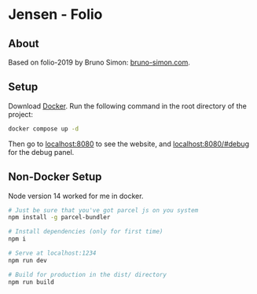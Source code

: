 # Jensen - Folio 

## About
Based on folio-2019 by Bruno Simon: [bruno-simon.com](https://www.bruno-simon.com/).

## Setup
Download [Docker](https://www.docker.com/products/docker-desktop).
Run the following command in the root directory of the project:

``` bash
docker compose up -d
```

Then go to [localhost:8080](http://localhost:8080) to see the website, and [localhost:8080/#debug](http://localhost:8080/#debug) for the debug panel.


## Non-Docker Setup

Node version 14 worked for me in docker. 

``` bash
# Just be sure that you've got parcel js on you system
npm install -g parcel-bundler

# Install dependencies (only for first time)
npm i

# Serve at localhost:1234
npm run dev

# Build for production in the dist/ directory
npm run build
```
